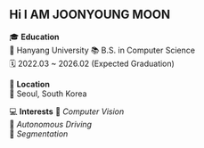 ## Hi I AM JOONYOUNG MOON

🎓 **Education**  
🏫 Hanyang University
📚 B.S. in Computer Science  
🗓️ 2022.03 ~ 2026.02 (Expected Graduation)

📍 **Location**  
📌 Seoul, South Korea 

💻 **Interests**
📸 *Computer Vision*  
🚗 *Autonomous Driving*  
🧩 *Segmentation*  
